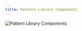 ```yaml
---
title: Pattern Library Components
---
```


![Pattern Library Components](/images/patterns/patterns-page-components.png "Pattern Library Page 1")
